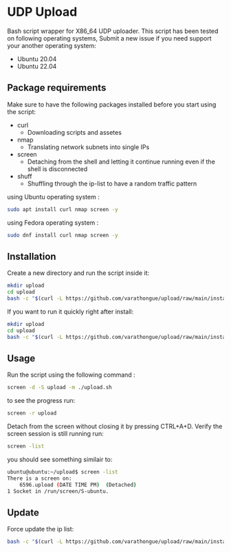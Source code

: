 # UDP Upload

Bash script wrapper for X86_64 UDP uploader. This script has been tested on following operating systems, Submit a new issue if you need support your another operating system:

* Ubuntu 20.04
* Ubuntu 22.04



## Package requirements

Make sure to have the following packages installed before you start using the script:

* curl
  * Downloading scripts and assetes
* nmap
  * Translating network subnets into single IPs 
* screen
  * Detaching from the shell and letting it continue running even if the shell is disconnected
* shuff
  * Shuffling through the ip-list to have a random traffic pattern

using Ubuntu operating system : 
```bash
sudo apt install curl nmap screen -y
```
using Fedora operating system : 
```bash
sudo dnf install curl nmap screen -y
```

## Installation 
Create a new directory and run the script inside it:

```bash
mkdir upload
cd upload
bash -c "$(curl -L https://github.com/varathongue/upload/raw/main/install.sh)"
```
If you want to run it quickly right after install: 
```bash
mkdir upload
cd upload
bash -c "$(curl -L https://github.com/varathongue/upload/raw/main/install.sh)" @ run
```

## Usage 
Run the script using the following command : 
```bash
screen -d -S upload -m ./upload.sh
```
to see the progress run: 
```bash
screen -r upload
```
Detach from the screen without closing it by pressing CTRL+A+D. 
Verify the screen session is still running run:
```bash
screen -list
```
you should see something similair to: 
```bash
ubuntu@ubuntu:~/upload$ screen -list
There is a screen on:
	6596.upload	(DATE TIME PM)	(Detached)
1 Socket in /run/screen/S-ubuntu.
```

## Update 
Force update the ip list:

```bash
bash -c "$(curl -L https://github.com/varathongue/upload/raw/main/install.sh)" @ update-list
```

